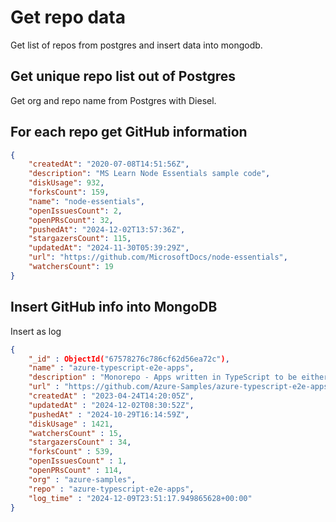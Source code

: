 # Get repo data

Get list of repos from postgres and insert data into mongodb.

## Get unique repo list out of Postgres

Get org and repo name from Postgres with Diesel.

## For each repo get GitHub information

```json
{
    "createdAt": "2020-07-08T14:51:56Z",
    "description": "MS Learn Node Essentials sample code",
    "diskUsage": 932,
    "forksCount": 159,
    "name": "node-essentials",
    "openIssuesCount": 2,
    "openPRsCount": 32,
    "pushedAt": "2024-12-02T13:57:36Z",
    "stargazersCount": 115,
    "updatedAt": "2024-11-30T05:39:29Z",
    "url": "https://github.com/MicrosoftDocs/node-essentials",
    "watchersCount": 19
}
```

## Insert GitHub info into MongoDB

Insert as log

```json
{
	"_id" : ObjectId("67578276c786cf62d56ea72c"),
	"name" : "azure-typescript-e2e-apps",
	"description" : "Monorepo - Apps written in TypeScript to be either 1) deployed to Azure hosting or 2) integrated with Azure services",
	"url" : "https://github.com/Azure-Samples/azure-typescript-e2e-apps",
	"createdAt" : "2023-04-24T14:20:05Z",
	"updatedAt" : "2024-12-02T08:30:52Z",
	"pushedAt" : "2024-10-29T16:14:59Z",
	"diskUsage" : 1421,
	"watchersCount" : 15,
	"stargazersCount" : 34,
	"forksCount" : 539,
	"openIssuesCount" : 1,
	"openPRsCount" : 114,
	"org" : "azure-samples",
	"repo" : "azure-typescript-e2e-apps",
	"log_time" : "2024-12-09T23:51:17.949865628+00:00"
}
```